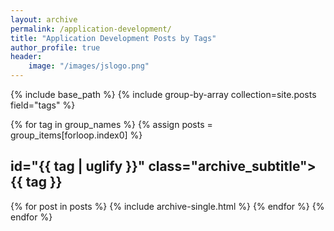 ```yaml
---
layout: archive
permalink: /application-development/ 
title: "Application Development Posts by Tags"
author_profile: true
header:
    image: "/images/jslogo.png"
---
```

{% include base_path %}
{% include group-by-array collection=site.posts field="tags" %}

{% for tag in group_names %}
    {% assign posts = group_items[forloop.index0] %}
    <h2> id="{{ tag | uglify }}" class="archive_subtitle">{{ tag }}</h2>
    {% for post in posts %}
        {% include archive-single.html %}
    {% endfor %}
{% endfor %}